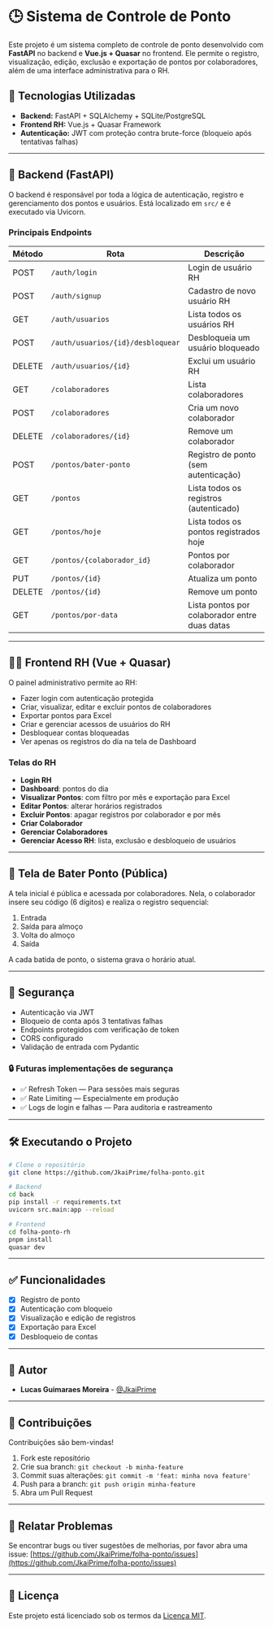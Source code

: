 # 🕒 Sistema de Controle de Ponto

Este projeto é um sistema completo de controle de ponto desenvolvido com **FastAPI** no backend e **Vue.js + Quasar** no frontend. Ele permite o registro, visualização, edição, exclusão e exportação de pontos por colaboradores, além de uma interface administrativa para o RH.

## 🔧 Tecnologias Utilizadas

- **Backend:** FastAPI + SQLAlchemy + SQLite/PostgreSQL
- **Frontend RH:** Vue.js + Quasar Framework
- **Autenticação:** JWT com proteção contra brute-force (bloqueio após tentativas falhas)

---

## 🚀 Backend (FastAPI)

O backend é responsável por toda a lógica de autenticação, registro e gerenciamento dos pontos e usuários. Está localizado em `src/` e é executado via Uvicorn.

### Principais Endpoints

| Método | Rota                     | Descrição |
|--------|--------------------------|-----------|
| POST   | `/auth/login`            | Login de usuário RH |
| POST   | `/auth/signup`           | Cadastro de novo usuário RH |
| GET    | `/auth/usuarios`         | Lista todos os usuários RH |
| POST   | `/auth/usuarios/{id}/desbloquear` | Desbloqueia um usuário bloqueado |
| DELETE | `/auth/usuarios/{id}`    | Exclui um usuário RH |
| GET    | `/colaboradores`         | Lista colaboradores |
| POST   | `/colaboradores`         | Cria um novo colaborador |
| DELETE | `/colaboradores/{id}`    | Remove um colaborador |
| POST   | `/pontos/bater-ponto`    | Registro de ponto (sem autenticação) |
| GET    | `/pontos`                | Lista todos os registros (autenticado) |
| GET    | `/pontos/hoje`           | Lista todos os pontos registrados hoje |
| GET    | `/pontos/{colaborador_id}` | Pontos por colaborador |
| PUT    | `/pontos/{id}`           | Atualiza um ponto |
| DELETE | `/pontos/{id}`           | Remove um ponto |
| GET    | `/pontos/por-data`       | Lista pontos por colaborador entre duas datas |

---

## 👩‍💼 Frontend RH (Vue + Quasar)

O painel administrativo permite ao RH:

- Fazer login com autenticação protegida
- Criar, visualizar, editar e excluir pontos de colaboradores
- Exportar pontos para Excel
- Criar e gerenciar acessos de usuários do RH
- Desbloquear contas bloqueadas
- Ver apenas os registros do dia na tela de Dashboard

### Telas do RH

- **Login RH**
- **Dashboard**: pontos do dia
- **Visualizar Pontos**: com filtro por mês e exportação para Excel
- **Editar Pontos**: alterar horários registrados
- **Excluir Pontos**: apagar registros por colaborador e por mês
- **Criar Colaborador**
- **Gerenciar Colaboradores**
- **Gerenciar Acesso RH**: lista, exclusão e desbloqueio de usuários

---

## 📲 Tela de Bater Ponto (Pública)

A tela inicial é pública e acessada por colaboradores. Nela, o colaborador insere seu código (6 dígitos) e realiza o registro sequencial:

1. Entrada
2. Saída para almoço
3. Volta do almoço
4. Saída

A cada batida de ponto, o sistema grava o horário atual.

---

## 🔐 Segurança

- Autenticação via JWT
- Bloqueio de conta após 3 tentativas falhas
- Endpoints protegidos com verificação de token
- CORS configurado
- Validação de entrada com Pydantic

### 🔒 Futuras implementações de segurança

- ✅ Refresh Token — Para sessões mais seguras
- ✅ Rate Limiting — Especialmente em produção
- ✅ Logs de login e falhas — Para auditoria e rastreamento

---

## 🛠️ Executando o Projeto

```bash
# Clone o repositório
git clone https://github.com/JkaiPrime/folha-ponto.git

# Backend
cd back
pip install -r requirements.txt
uvicorn src.main:app --reload

# Frontend
cd folha-ponto-rh
pnpm install
quasar dev
```

---

## ✅ Funcionalidades

- [x] Registro de ponto
- [x] Autenticação com bloqueio
- [x] Visualização e edição de registros
- [x] Exportação para Excel
- [x] Desbloqueio de contas

---

## 👤 Autor

- **Lucas Guimaraes Moreira** - [@JkaiPrime](https://github.com/JkaiPrime)

---

## 🤝 Contribuições

Contribuições são bem-vindas!  

1. Fork este repositório
2. Crie sua branch: `git checkout -b minha-feature`
3. Commit suas alterações: `git commit -m 'feat: minha nova feature'`
4. Push para a branch: `git push origin minha-feature`
5. Abra um Pull Request

---

## 🐛 Relatar Problemas

Se encontrar bugs ou tiver sugestões de melhorias, por favor abra uma issue:
[https://github.com/JkaiPrime/folha-ponto/issues](https://github.com/JkaiPrime/folha-ponto/issues)

---

## 📃 Licença

Este projeto está licenciado sob os termos da [Licença MIT](./LICENSE).
